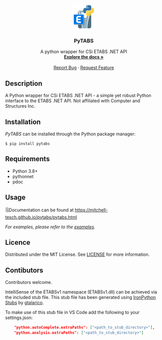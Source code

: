 <!-- PROJECT LOGO -->
<br />
<div align="center">
  <a href="https://github.com/mitchell-tesch/pytabs">
    <img src="images/logo.png" alt="PyTABS logo" width="80" height="80">
  </a>

  <h3 align="center">PyTABS</h3>

  <p align="center">
    A python wrapper for CSi ETABS .NET API
    <br />
    <a href="https://mitchell-tesch.github.io/pytabs/pytabs.html"><strong>Explore the docs »</strong></a>
    <br />
    <br />
    <a href="https://github.com/mitchell-tesch/pytabs/issues">Report Bug</a>
    ·
    <a href="https://github.com/mitchell-tesch/pytabs/issues">Request Feature</a>
  </p>
</div>


## Description
A Python wrapper for CSi ETABS .NET API - a simple yet robust Python interface to the ETABS .NET API. Not affiliated with Computer and Structures Inc.


## Installation
*PyTABS* can be installed through the Python package manager:
```
$ pip install pytabs
```


## Requirements
 - Python 3.8+
 - pythonnet
 - pdoc


## Usage
🗒️Documentation can be found at https://mitchell-tesch.github.io/pytabs/pytabs.html

_For examples, please refer to the [examples](./examples/)._


## Licence
Distributed under the MIT License. See [LICENSE](LICENSE) for more information.


## Contibutors
Contributors welcome.

IntelliSense of the ETABSv1 namespace (ETABSv1.dll) can be achieved via the included stub file. This stub file has been generated using [IronPython Stubs](https://github.com/gtalarico/ironpython-stubs) by [gtalarico](https://github.com/gtalarico).

To make use of this stub file in VS Code add the following to your settings.json:
```json
    "python.autoComplete.extraPaths": ["<path_to_stub_directory>"],
    "python.analysis.extraPaths": ["<path_to_stub_directory>"]
```
